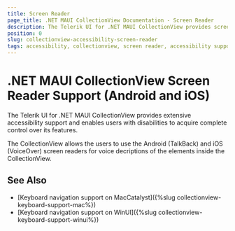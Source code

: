 ```yaml
---
title: Screen Reader
page_title: .NET MAUI CollectionView Documentation - Screen Reader
description: The Telerik UI for .NET MAUI CollectionView provides screen reader support for Android and iOS.
position: 0
slug: collectionview-accessibility-screen-reader
tags: accessibility, collectionview, screen reader, accessibility support, dotnet maui
---
```


# .NET MAUI CollectionView Screen Reader Support (Android and iOS)

The Telerik UI for .NET MAUI CollectionView provides extensive accessibility support and enables users with disabilities to acquire complete control over its features.

The CollectionView allows the users to use the Android (TalkBack) and iOS (VoiceOver) screen readers for voice decriptions of the elements inside the CollectionView.

## See Also

- [Keyboard navigation support on MacCatalyst]({%slug collectionview-keyboard-support-mac%})
- [Keyboard navigation support on WinUI]({%slug collectionview-keyboard-support-winui%})